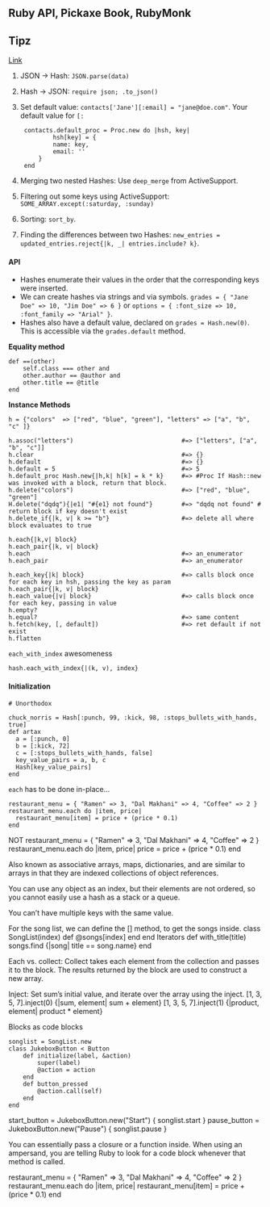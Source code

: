 ## Ruby API, Pickaxe Book, RubyMonk

## Tipz 
[Link](http://blog.8thcolor.com/en/2014/03/7-daily-use-cases-of-ruby-hash/)

1. JSON -> Hash: `JSON.parse(data)`
2. Hash -> JSON: `require json; .to_json()`
3. Set default value: `contacts['Jane'][:email] = "jane@doe.com"`. Your default value for `[:`

        contacts.default_proc = Proc.new do |hsh, key|
                hsh[key] = {
                name: key,
                email: ''
            }
        end

4. Merging two nested Hashes: Use `deep_merge` from ActiveSupport.
5. Filtering out some keys using ActiveSupport: `SOME_ARRAY.except(:saturday, :sunday)`
6. Sorting: `sort_by`.
7. Finding the differences between two Hashes: `new_entries = updated_entries.reject{|k, _| entries.include? k}`.
    


#### API

- Hashes enumerate their values in the order that the corresponding keys were inserted. 
- We can create hashes via strings and via symbols. `grades = { "Jane Doe" => 10, "Jim Doe" => 6 }` or `options = { :font_size => 10, :font_family => "Arial" }`.
- Hashes also have a default value, declared on `grades = Hash.new(0)`. This is accessible via the `grades.default` method.

__Equality method__

	def ==(other)
		self.class === other and
	    other.author == @author and
		other.title == @title
	end

__Instance Methods__

	h = {"colors"  => ["red", "blue", "green"], "letters" => ["a", "b", "c" ]}

    h.assoc("letters")  							#=> ["letters", ["a", "b", "c"]]
    h.clear            								#=> {}
    h.default 										#=> {}
    h.default = 5									#=> 5
    h.default_proc Hash.new{|h,k| h[k] = k * k}		#=> #Proc If Hash::new was invoked with a block, return that block.
    h.delete("colors")								#=> ["red", "blue", "green"]
    H.delete("dqdq"){|e1| "#{e1} not found"}		#=> "dqdq not found" # return block if key doesn't exist
    h.delete_if{|k, v| k >= "b"}					#=> delete all where block evaluates to true

    h.each{|k,v| block}
    h.each_pair{|k, v| block}
    h.each											#=> an_enumerator
    h.each_pair										#=> an_enumerator

    h.each_key{|k| block}							#=> calls block once for each key in hsh, passing the key as param
    h.each_pair{|k, v| block}
    h.each_value{|v| block}							#=> calls block once for each key, passing in value
    h.empty?
    h.equal?										#=> same content
	h.fetch(key, [, default])						#=> ret default if not exist
	h.flatten

`each_with_index` awesomeness
	
	hash.each_with_index{|(k, v), index}

#### Initialization

	# Unorthodox
	
	chuck_norris = Hash[:punch, 99, :kick, 98, :stops_bullets_with_hands, true]
	def artax
	  a = [:punch, 0]
	  b = [:kick, 72]
	  c = [:stops_bullets_with_hands, false]
	  key_value_pairs = a, b, c
	  Hash[key_value_pairs]
	end

`each` has to be done in-place...

	restaurant_menu = { "Ramen" => 3, "Dal Makhani" => 4, "Coffee" => 2 }
	restaurant_menu.each do |item, price|
	  restaurant_menu[item] = price + (price * 0.1)
	end

NOT
	restaurant_menu = { "Ramen" => 3, "Dal Makhani" => 4, "Coffee" => 2 }
	restaurant_menu.each do |item, price|
	  price = price + (price * 0.1)
	end


Also known as associative arrays, maps, dictionaries, and are similar to arrays in that they are indexed collections of object references.

You can use any object as an index, but their elements are not ordered, so you cannot easily use a hash as a stack or a queue.

You can’t have multiple keys with the same value.

For the song list, we can define the [] method, to get the songs inside.
class SongList(index)
	def [](index)
		@songs[index]
	end
end
Iterators
def with_title(title)
	songs.find {|song| title == song.name}
end

Each vs. collect: Collect takes each element from the collection and passes it to the block. The results returned by the block are used to construct a new array.

  Inject: Set sum’s initial value, and iterate over the array using the inject.
  [1, 3, 5, 7].inject(0) {|sum, element| sum + element}
  [1, 3, 5, 7].inject(1) {|product, element| product * element}

Blocks as code blocks

    songlist = SongList.new
    class JukeboxButton < Button
        def initialize(label, &action)
            super(label) 
            @action = action
        end
        def button_pressed
            @action.call(self)
        end
    end

start_button = JukeboxButton.new("Start") { songlist.start } pause_button = JukeboxButton.new("Pause") { songlist.pause }

You can essentially pass a closure or a function inside. When using an ampersand, you are telling Ruby to look for a code block whenever that method is called.

restaurant_menu = { "Ramen" => 3, "Dal Makhani" => 4, "Coffee" => 2 }
restaurant_menu.each do |item, price|
  restaurant_menu[item] = price + (price * 0.1)
end
